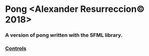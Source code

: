 # Pong <Alexander Resurreccion© 2018>
### A version of pong written with the SFML library.
### [Controls](https://github.com/Broken-Admin/Pong/blob/master/Controls.md)